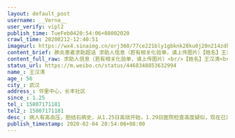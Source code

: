 ```yaml
---
layout: default_post
username: __Verna__
user_verify: vipl2
publish_time: TueFeb0420:54:06+08002020
crawl_time: 20200212-12:40:51
imageurl: https://wx4.sinaimg.cn/orj360/77ce221bly1gbknk28ku0j20n214zdks.jpg,https://wx4.sinaimg.cn/orj360/77ce221bly1gbknk1liuhj21110jmdu9.jpg,https://wx4.sinaimg.cn/orj360/77ce221bly1gbknk2fy37j20ws0ec7bw.jpg
content_brief: 肺炎患者求助超话 求助人信息（若有相关化验单，请上传图片）【姓名】王汉清【年龄】56【所在城市】武汉【所在小区、社区】邻里中心、长丰社区【患病时间】1.25【联系方式】15807171181【其他紧急联系人】15807171181【病情描述】 病人有高血压，胆结石病史，从1.25日高烧开始，1.29日医院 ...全文
content_full_raw: 求助人信息（若有相关化验单，请上传图片）<br/>【姓名】王汉清<br/>【年龄】56<br/>【所在城市】武汉<br/>【所在小区、社区】邻里中心、长丰社区<br/>【患病时间】1.25<br/>【联系方式】15807171181<br/>【其他紧急联系人】15807171181<br/>【病情描述】病人有高血压，胆结石病史，从1.25日高烧开始，1.29日医院检查高度疑似，现在已发烧11天，在家隔离，社区不安排住院。血氧饱和度85左右。咳嗽胸闷，拉肚子无法正常呼吸，需吸氧维持，求助…<adata-url="http://t.cn/R2WxQOQ"href="http://weibo.com/p/1001018008642010000000000"data-hide=""><spanclass='url-icon'><imgstyle='width:1rem;height:1rem'src='https://h5.sinaimg.cn/upload/2015/09/25/3/timeline_card_small_location_default.png'></span><spanclass="surl-text">武汉</span></a>
status_url: https://m.weibo.cn/status/4468348853632994
name_: 王汉清
age_: 56
city_: 武汉
address_: 邻里中心、长丰社区
since_: 1.25
tel_: 15807171181
tel2_: 15807171181
desc_: 病人有高血压，胆结石病史，从1.25日高烧开始，1.29日医院检查高度疑似，现在已发烧11天，在家隔离，社区不安排住院。血氧饱和度85左右。咳嗽胸闷，拉肚子无法正常呼吸，需吸氧维持，求助…<adata-url="http//t.cn/R2WxQOQ"href="http//weibo.com/p/1001018008642010000000000"data-hide=""><spanclass='url-icon'><imgstyle='width1rem;height1rem'src='https//h5.sinaimg.cn/upload/2015/09/25/3/timeline_card_small_location_default.png'></span><spanclass="surl-text">武汉</span></a>
publish_timestamp: 2020-02-04 20:54:06+08:00
---
```

